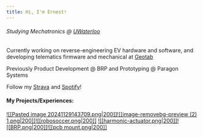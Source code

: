 ```yaml
---
title: Hi, I'm Ernest!
---
```

###### Studying Mechatronics @ [UWaterloo](https://uwaterloo.ca/engineering/)

Currently working on reverse-engineering EV hardware and software, and developing telematics firmware and mechanical at [Geotab](https://www.geotab.com/)

Previously Product Development @ BRP and Prototyping @ Paragon Systems

Follow my [Strava](https://strava.app.link/0cGqWokPRHb) and [Spotify](https://open.spotify.com/user/ernestwang135791?si=eb867f3241e14a72)!
#### My Projects/Experiences:

[![[Pasted image 20241129143709.png|200]]](https://ernestwang.ca/Projects/U-Robotic-Arm/U-Robotic-Arm)[![[image-removebg-preview (2) 1.png|200]]](https://www.ernestwang.ca/Projects/Wheel-legged-Robot)[![[robosoccer.png|200]]](https://www.ernestwang.ca/Projects/Humanoid-@-UW-RoboSoccer)
[![[harmonic-actuator.png|200]]](https://ernestwang.ca/Projects/Harmonic-Actuator)[![[BRP.png|200]]](https://ernestwang.ca/Experiences/Product-R-and-D-@-BRP)[![[pcb mount.png|200]]](https://ernestwang.ca/Experiences/Vehicle-Systems-@-Geotab-Inc.)